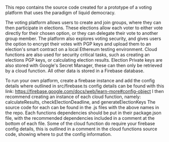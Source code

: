 This repo contains the source code created for a prototype of a voting platform that uses the paradigm of liquid democracy.

The voting platform allows users to create and join groups, where they can then participate in elections.
These elections allow each voter to either vote directly for their chosen option, or they can delegate their vote to another group member.
The platform also explores voting security, and gives users the option to encrypt their votes with PGP keys and upload them to an election's smart contract on a local Ethereum testing environment.
Cloud functions are also used for security critical tasks, such as creating an elections PGP keys, or calculating election results.
Election Private keys are also stored with Google's Secret Manager, these can then only be retrieved by a cloud function.
All other data is stored in a Firebase database.

To run your own platform, create a firebase instance and add the config details where outlined in src/firebase.ts
config details can be found with this link: https://firebase.google.com/docs/web/learn-more#config-object
I then recommend creating an instance of each cloud function, namely: calculateResults, checkElectionDeadline, and generateElectionKeys
The source code for each can be found in the .js files with the above names in the repo. Each functions dependencies should be put in their package.json file, with the recommended dependencies included in a comment at the bottom of each file.
Some of the cloud function do require your firebase config details, this is outlined in a comment in the cloud functions source code, showing where to put the config information.
